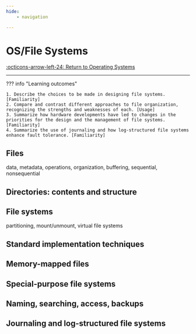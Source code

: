 ```yaml
---
hide:
    - navigation 

---
```

# OS/File Systems

[:octicons-arrow-left-24: Return to Operating Systems](/Bodies-of-Knowledge/Operating-Systems/)

---

??? info "Learning outcomes"

    1. Describe the choices to be made in designing file systems. [Familiarity]
    2. Compare and contrast different approaches to file organization, recognizing the strengths and weaknesses of each. [Usage]
    3. Summarize how hardware developments have led to changes in the priorities for the design and the management of file systems. [Familiarity]
    4. Summarize the use of journaling and how log-structured file systems enhance fault tolerance. [Familiarity]

## Files

data, metadata, operations, organization, buffering, sequential, nonsequential

## Directories: contents and structure

## File systems

partitioning, mount/unmount, virtual file systems

## Standard implementation techniques

## Memory-mapped files

## Special-purpose file systems

## Naming, searching, access, backups

## Journaling and log-structured file systems
